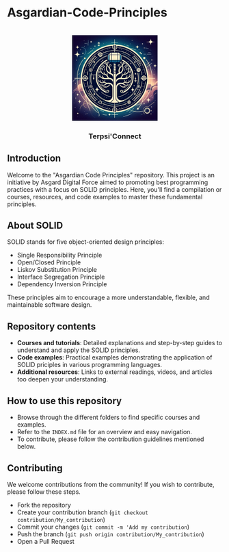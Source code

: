 # Asgardian-Code-Principles

<!-- PROJECT LOGO -->
<br />
<div align="center">
  <a href="https://github.com/Asgard-Digital-Force/Asgardian-Code-Principles">
    <img src="asgardCodePrincipleLogo.png" alt="Logo" width="200" height="200">
  </a>

  <h3 align="center">Terpsi'Connect</h3>
</div>

## Introduction

Welcome to the "Asgardian Code Principles" repository. This project is an initiative by Asgard Digital Force aimed to promoting best programming practices with a focus on SOLID principles. Here, you'll find a compilation or courses, resources, and code examples to master these fundamental principles.

## About SOLID

SOLID stands for five object-oriented design principles:

- Single Responsibility Principle
- Open/Closed Principle
- Liskov Substitution Principle
- Interface Segregation Principle
- Dependency Inversion Principle

These principles aim to encourage a more understandable, flexible, and maintainable software design.

## Repository contents

- **Courses and tutorials**: Detailed explanations and step-by-step guides to understand and apply the SOLID principles.
- **Code examples**: Practical examples demonstrating the application of SOLID priciples in various programming languages.
- **Additional resources**: Links to external readings, videos, and articles too deepen your understanding.

## How to use this repository

- Browse through the different folders to find specific courses and examples.
- Refer to the `INDEX.md` file for an overview and easy navigation.
- To contribute, please follow the contribution guidelines mentioned below.

## Contributing

We welcome contributions from the community! If you wish to contribute, please follow these steps.

- Fork the repository
- Create your contribution branch (`git checkout contribution/My_contribution`)
- Commit your changes (`git commit -m 'Add my contribution`)
- Push the branch (`git push origin contribution/My_contribution`)
- Open a Pull Request

